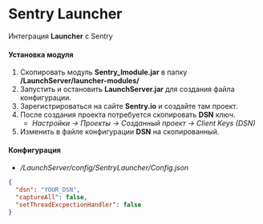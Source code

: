 # Sentry Launcher

Интеграция **Launcher** с Sentry

#### Установка модуля

1. Скопировать модуль **Sentry_lmodule.jar** в папку **/LaunchServer/launcher-modules/**
2. Запустить и остановить **LaunchServer.jar** для создания файла конфигурации.
3. Зарегистрироваться на сайте **Sentry.io** и создайте там проект.
4. После создания проекта потребуется скопировать **DSN** ключ.
    - *Настройки -> Проекты -> Созданный проект -> Client Keys (DSN)*
5. Изменить в файле конфигурации **DSN** на скопированный.

#### Конфигурация

- */LaunchServer/config/SentryLauncher/Config.json*

```json
{
  "dsn": "YOUR_DSN",
  "captureAll": false,
  "setThreadExcpectionHandler": false
}
```

[GravitLauncher]: https://github.com/GravitLauncher/Launcher
